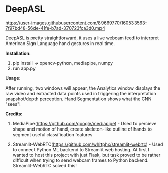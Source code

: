 # DeepASL

https://user-images.githubusercontent.com/89669770/160533563-7f97bd48-56de-41fe-b7ad-370723fca3d0.mp4

DeepASL is pretty straightforward, it uses a live webcam feed to interpret American Sign Language hand gestures in real time.

**Installation:**

1. pip install -> opencv-python, mediapipe, numpy
2. run app.py

**Usage:**

After running, two windows will appear, the Analytics window displays the raw video and extracted data points used in triggering the interpretation snapshot/depth perception. Hand Segmentation shows what the CNN "sees"!

**Credits:**

1. MediaPipe(https://github.com/google/mediapipe) - Used to percieve shape and motion of hand, create skeleton-like outline of hands to segment useful classification features

2. Streamlit-WebRTC(https://github.com/whitphx/streamlit-webrtc) - Used to connect Python ML backend to Streamlit web hosting. At first I wanted to host this project with just Flask, but task proved to be rather difficult when trying to send webcam frames to Python backend. Streamlit-WebRTC solved this!

